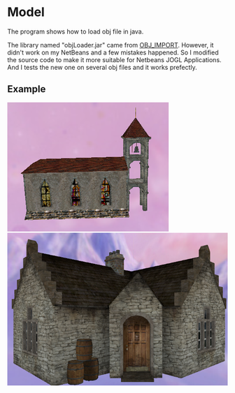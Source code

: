 Model
=====

The program shows how to load obj file in java.

The library named "objLoader.jar" came from <a href= 'http://www.pixelnerve.com/processing/libraries/objimport/'>OBJ_IMPORT</a>.
However, it didn't work on my NetBeans and a few mistakes happened. So I modified the source code to make it more suitable for Netbeans JOGL Applications.
And I tests the new one on several obj files and it works prefectly.

Example
-------
<img src = 'https://github.com/yuany90/Model/blob/master/Capture.PNG?raw=true'/>
<img src = 'https://github.com/yuany90/Model/blob/master/Capture2.PNG?raw=true'/>
